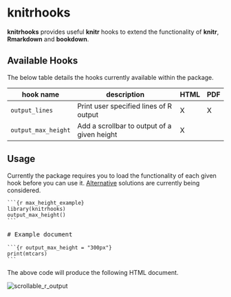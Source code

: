 <!-- README.md is generated from README.Rmd. Please edit that file -->
knitrhooks
==========

**knitrhooks** provides useful **knitr** hooks to extend the functionality of **knitr**, **Rmarkdown** and **bookdown**.

Available Hooks
---------------

The below table details the hooks currently available within the package.

| hook name           | description                                 | HTML | PDF |
|---------------------|---------------------------------------------|------|-----|
| `output_lines`      | Print user specified lines of R output      | X    | X   |
| `output_max_height` | Add a scrollbar to output of a given height | X    |     |

Usage
-----

Currently the package requires you to load the functionality of each given hook before you can use it. [Alternative](https://github.com/nathaneastwood/knitrhooks/issues/3) solutions are currently being considered.

<pre>
<code>```{r max_height_example}
library(knitrhooks)
output_max_height()
```</code>

# Example document

<code>```{r output_max_height = "300px"}
print(mtcars)
```</code>
</pre>
The above code will produce the following HTML document.

![scrollable\_r\_output](tools/images/README-example.PNG)
